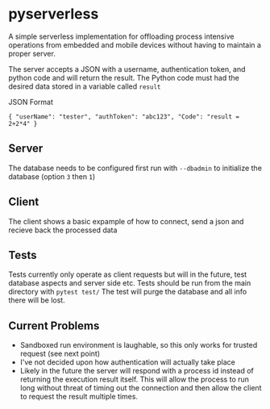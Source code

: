 # pyserverless

A simple serverless implementation for offloading process intensive operations from embedded and mobile devices without having to maintain a proper server.

The server accepts a JSON with a username, authentication token, and python code and will return the result. The Python code must had the desired data stored in a variable called `result`

JSON Format

`{
    "userName": "tester",
    "authToken": "abc123",
    "Code": "result = 2+2*4"
}`

## Server
The database needs to be configured first run with `--dbadmin` to initialize the database (option `3` then `1`)

## Client
The client shows a basic expample of how to connect, send a json and recieve back the processed data

## Tests
Tests currently only operate as client requests but will in the future, test database aspects and server side etc.
Tests should be run from the main directory with `pytest test/` 
The test will purge the database and all info there will be lost.

## Current Problems
- Sandboxed run environment is laughable, so this only works for trusted request (see next point)
- I've not decided upon how authentication will actually take place
- Likely in the future the server will respond with a process id instead of returning the execution result itself. This will allow the process to run long without threat of timing out the connection and then allow the client to request the result multiple times.
